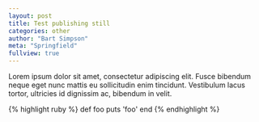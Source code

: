 ```yaml
---
layout: post
title: Test publishing still
categories: other
author: "Bart Simpson"
meta: "Springfield"
fullview: true
---
```


Lorem ipsum dolor sit amet, consectetur adipiscing elit. Fusce bibendum neque eget nunc mattis eu sollicitudin enim tincidunt. Vestibulum lacus tortor, ultricies id dignissim ac, bibendum in velit.

{% highlight ruby %}
def foo
  puts 'foo'
end
{% endhighlight %}